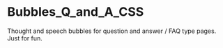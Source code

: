 # Bubbles_Q_and_A_CSS
Thought and speech bubbles for question and answer / FAQ type pages. 
Just for fun.
